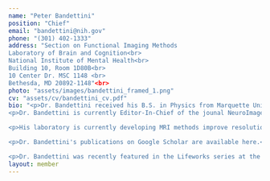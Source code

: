 ```yaml
---
name: "Peter Bandettini" 
position: "Chief"
email: "bandettini@nih.gov"
phone: "(301) 402-1333"
address: "Section on Functional Imaging Methods
Laboratory of Brain and Cognition<br>
National Institute of Mental Health<br>
Building 10, Room 1D80B<br>
10 Center Dr. MSC 1148 <br>
Bethesda, MD 20892-1148"<br>
photo: "assets/images/bandettini_framed_1.png"
cv: "assets/cv/bandettini_cv.pdf"
bio: "<p>Dr. Bandettini received his B.S. in Physics from Marquette University in 1989 and his Ph.D. in Biophysics from the Medical College of Wisconsin in 1994, where he and his fellow graduate student, Eric Wong, played a role in the early development of magnetic resonance imaging of human brain function using blood oxygenation contrast. During his postdoctoral fellowship at the Massachusetts General Hospital, he continued his investigation of methods to increase the interpretability, resolution, and applicability of functional MRI techniques. In March of 1999, he joined NIMH as an Investigator in the Laboratory of Brain and Cognition and as the Director of the NIH Functional MRI core facility. In 2001, he was awarded the Scientific Director's Merit Award for his efforts in establishing the NIH FMRI core facility and in 2007 the team that he created was also awarded the Scientific Director's Merit Award for their outstanding work. In 2002, he was awarded the Wiley Young Investigator's Award at the annual Organization for Human Brain Mapping Meeting.</p>
<p>Dr. Bandettini is currently Editor-In-Chief of the jounal NeuroImage. He has been deeply involved with the Organization for Human Brain Mapping (OHBM) since 1997, serving as President from 2005-2007, Chair of the Program Committee from 2011-present and from 2001-2003, Secretary from 1999-2001, Chair of the Education Committee from 2000-2001. He has been a member of the OHBM scientific program committee for all years since 1997 except 1998, and 2008-11. He has also been very active in the International Society for Magnetic Resonance in Medicine (ISMRM), serving on their program committee from 2007-2010.</p> 

<p>His laboratory is currently developing MRI methods improve resolution, sensitivity, interpretability, and applicability of functional MRI. His specific scientific interests are in the areas of fMRI decoding, multiple simultaneously embedded contrast fMRI, resting state fMRI, and multi-modal imaging. He also is very much motivated to move fMRI from a niche technique for understanding brian function in mostly healthy individuals and groups to a robust and informative technique that is used in the clinic on individuals to help diagnose disease and help predict treatment outcome. He strongly feels fMRI has considerable untapped potential for revealing a wealth of neuronal and physioligic information from individuals.</p>

<p>Dr. Bandettini's publications on Google Scholar are available here.</p>

<p>Dr. Bandettini was recently featured in the Lifeworks series at the NIH Office of Science and Education. A video of the interview is available here.</p>" 
layout: member
---
```

